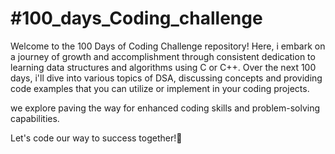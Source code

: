 # #100_days_Coding_challenge
Welcome to the 100 Days of Coding Challenge repository!
Here, i embark on a journey of growth and accomplishment through consistent dedication to learning data structures and algorithms using C or C++. Over the next 100 days, i'll dive into various topics of DSA, discussing concepts and providing code examples that you can utilize or implement in your coding projects.

we explore paving the way for enhanced coding skills and problem-solving capabilities. 

Let's code our way to success together!🚀

